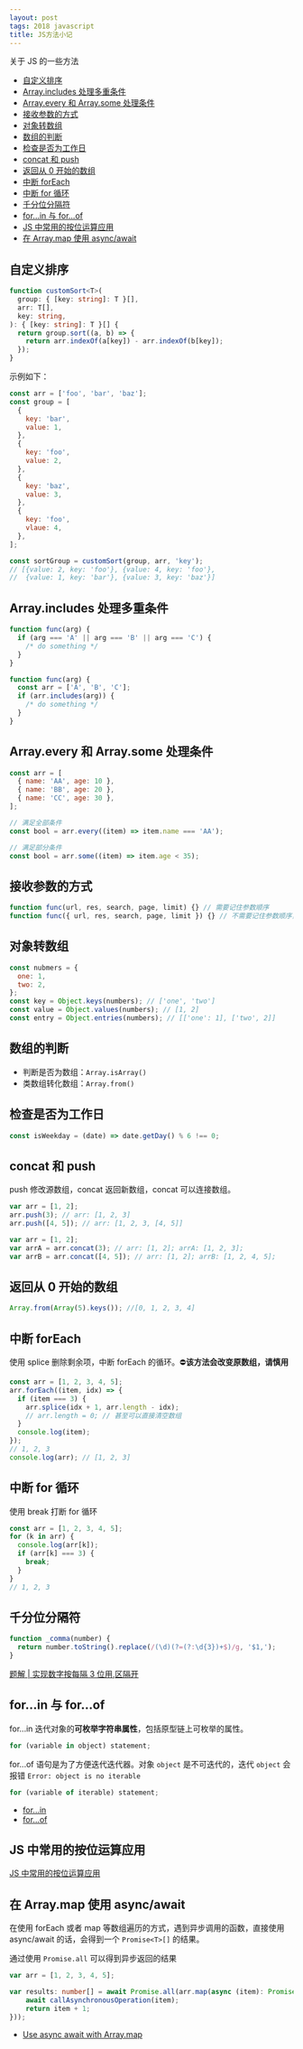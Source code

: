 ```yaml
---
layout: post
tags: 2018 javascript
title: JS方法小记
---
```


关于 JS 的一些方法

<!-- vim-markdown-toc GFM -->

- [自定义排序](#自定义排序)
- [Array.includes 处理多重条件](#arrayincludes-处理多重条件)
- [Array.every 和 Array.some 处理条件](#arrayevery-和-arraysome-处理条件)
- [接收参数的方式](#接收参数的方式)
- [对象转数组](#对象转数组)
- [数组的判断](#数组的判断)
- [检查是否为工作日](#检查是否为工作日)
- [concat 和 push](#concat-和-push)
- [返回从 0 开始的数组](#返回从-0-开始的数组)
- [中断 forEach](#中断-foreach)
- [中断 for 循环](#中断-for-循环)
- [千分位分隔符](#千分位分隔符)
- [for...in 与 for...of](#forin-与-forof)
- [JS 中常用的按位运算应用](#js-中常用的按位运算应用)
- [在 Array.map 使用 async/await](#在-arraymap-使用-asyncawait)

<!-- vim-markdown-toc -->

## 自定义排序

```ts
function customSort<T>(
  group: { [key: string]: T }[],
  arr: T[],
  key: string,
): { [key: string]: T }[] {
  return group.sort((a, b) => {
    return arr.indexOf(a[key]) - arr.indexOf(b[key]);
  });
}
```

示例如下：

```js
const arr = ['foo', 'bar', 'baz'];
const group = [
  {
    key: 'bar',
    value: 1,
  },
  {
    key: 'foo',
    value: 2,
  },
  {
    key: 'baz',
    value: 3,
  },
  {
    key: 'foo',
    vlaue: 4,
  },
];

const sortGroup = customSort(group, arr, 'key');
// [{value: 2, key: 'foo'}, {value: 4, key: 'foo'},
//  {value: 1, key: 'bar'}, {value: 3, key: 'baz'}]
```

## Array.includes 处理多重条件

```js
function func(arg) {
  if (arg === 'A' || arg === 'B' || arg === 'C') {
    /* do something */
  }
}

function func(arg) {
  const arr = ['A', 'B', 'C'];
  if (arr.includes(arg)) {
    /* do something */
  }
}
```

## Array.every 和 Array.some 处理条件

```js
const arr = [
  { name: 'AA', age: 10 },
  { name: 'BB', age: 20 },
  { name: 'CC', age: 30 },
];

// 满足全部条件
const bool = arr.every((item) => item.name === 'AA');

// 满足部分条件
const bool = arr.some((item) => item.age < 35);
```

## 接收参数的方式

```js
function func(url, res, search, page, limit) {} // 需要记住参数顺序
function func({ url, res, search, page, limit }) {} // 不需要记住参数顺序，记参数名称
```

## 对象转数组

```js
const nubmers = {
  one: 1,
  two: 2,
};
const key = Object.keys(numbers); // ['one', 'two']
const value = Object.values(numbers); // [1, 2]
const entry = Object.entries(numbers); // [['one': 1], ['two', 2]]
```

## 数组的判断

- 判断是否为数组：`Array.isArray()`
- 类数组转化数组：`Array.from()`

## 检查是否为工作日

```js
const isWeekday = (date) => date.getDay() % 6 !== 0;
```

## concat 和 push

push 修改源数组，concat 返回新数组，concat 可以连接数组。

```js
var arr = [1, 2];
arr.push(3); // arr: [1, 2, 3]
arr.push([4, 5]); // arr: [1, 2, 3, [4, 5]]
```

```js
var arr = [1, 2];
var arrA = arr.concat(3); // arr: [1, 2]; arrA: [1, 2, 3];
var arrB = arr.concat([4, 5]); // arr: [1, 2]; arrB: [1, 2, 4, 5];
```

## 返回从 0 开始的数组

```js
Array.from(Array(5).keys()); //[0, 1, 2, 3, 4]
```

## 中断 forEach

使用 splice 删除剩余项，中断 forEach 的循环。⛔**该方法会改变原数组，请慎用**

```js
const arr = [1, 2, 3, 4, 5];
arr.forEach((item, idx) => {
  if (item === 3) {
    arr.splice(idx + 1, arr.length - idx);
    // arr.length = 0; // 甚至可以直接清空数组
  }
  console.log(item);
});
// 1, 2, 3
console.log(arr); // [1, 2, 3]
```

## 中断 for 循环

使用 break 打断 for 循环

```js
const arr = [1, 2, 3, 4, 5];
for (k in arr) {
  console.log(arr[k]);
  if (arr[k] === 3) {
    break;
  }
}
// 1, 2, 3
```

## 千分位分隔符

```js
function _comma(number) {
  return number.toString().replace(/(\d)(?=(?:\d{3})+$)/g, '$1,');
}
```

[题解 \| 实现数字按每隔 3 位用,区隔开](https://blog.nowcoder.net/n/633bded80a164c5e946dfcce9df20327?f=comment)

## for...in 与 for...of

for...in 迭代对象的**可枚举字符串属性**，包括原型链上可枚举的属性。

```js
for (variable in object) statement;
```

for...of 语句是为了方便迭代迭代器。对象 `object` 是不可迭代的，迭代 `object` 会报错 `Error: object is no iterable`

```js
for (variable of iterable) statement;
```

- [for...in](https://developer.mozilla.org/en-US/docs/Web/JavaScript/Reference/Statements/for...in)
- [for...of](https://developer.mozilla.org/en-US/docs/Web/JavaScript/Reference/Statements/for...of)

## JS 中常用的按位运算应用

[JS 中常用的按位运算应用](https://wxxcarl.github.io/note/js/%E6%8C%89%E4%BD%8D%E8%BF%90%E7%AE%97.html)

## 在 Array.map 使用 async/await

在使用 forEach 或者 map 等数组遍历的方式，遇到异步调用的函数，直接使用 async/await 的话，会得到一个 `Promise<T>[]` 的结果。

通过使用 `Promise.all` 可以得到异步返回的结果

```ts
var arr = [1, 2, 3, 4, 5];

var results: number[] = await Promise.all(arr.map(async (item): Promise<number> => {
    await callAsynchronousOperation(item);
    return item + 1;
}));
```

- [Use async await with Array.map](https://stackoverflow.com/questions/40140149/use-async-await-with-array-map)
